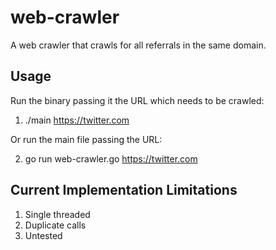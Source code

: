 # web-crawler
A web crawler that crawls for all referrals in the same domain.

## Usage
Run the binary passing it the URL which needs to be crawled: 
1. ./main https://twitter.com

Or run the main file passing the URL:

2. go run web-crawler.go https://twitter.com

## Current Implementation Limitations

1. Single threaded
2. Duplicate calls 
3. Untested